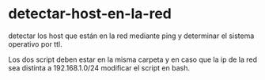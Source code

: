 # detectar-host-en-la-red
detectar los host que están en la red mediante ping y determinar el sistema operativo por ttl.

Los dos script deben estar en la misma carpeta y en caso que la ip de la red sea distinta a 192.168.1.0/24 modificar el script en bash.

